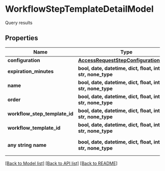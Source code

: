 # WorkflowStepTemplateDetailModel

Query results

## Properties
Name | Type | Description | Notes
------------ | ------------- | ------------- | -------------
**configuration** | [**AccessRequestStepConfigurationModel**](AccessRequestStepConfigurationModel.md) |  | [optional] 
**expiration_minutes** | **bool, date, datetime, dict, float, int, list, str, none_type** | ExpirationMinutes | [optional] 
**name** | **bool, date, datetime, dict, float, int, list, str, none_type** | Name | [optional] 
**order** | **bool, date, datetime, dict, float, int, list, str, none_type** | Order | [optional] 
**workflow_step_template_id** | **bool, date, datetime, dict, float, int, list, str, none_type** | WorkflowStepTemplateId | [optional] 
**workflow_template_id** | **bool, date, datetime, dict, float, int, list, str, none_type** | WorkflowTemplateId | [optional] 
**any string name** | **bool, date, datetime, dict, float, int, list, str, none_type** | any string name can be used but the value must be the correct type | [optional]

[[Back to Model list]](../README.md#documentation-for-models) [[Back to API list]](../README.md#documentation-for-api-endpoints) [[Back to README]](../README.md)


